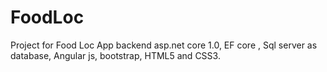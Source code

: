 # FoodLoc
Project for Food Loc App backend asp.net core 1.0, EF core , Sql server as database, Angular js, bootstrap, HTML5 and CSS3. 
